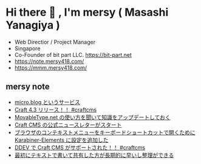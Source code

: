 # Hi there 👋 , I'm mersy ( Masashi Yanagiya )

- Web Directior / Project Manager
- Singapore
- Co-Founder of bit part LLC. https://bit-part.net
- https://note.mersy418.com/
- https://mmm.mersy418.com/

## mersy note
<!-- BLOG-POST-LIST:START -->
- [micro.blog というサービス](https://note.mersy418.com/article/micro-blog?utm_source=feed)
- [Craft 4.3 リリース！！ #craftcms](https://note.mersy418.com/article/craft-4-3-released?utm_source=feed)
- [MovableType.net の使い方を聞いて知識をアップデートしておく](https://note.mersy418.com/article/movabletypenet-20221013?utm_source=feed)
- [Craft CMS の公式ニュースレターがスタート](https://note.mersy418.com/article/start-craft-cms-official-newsletter?utm_source=feed)
- [ブラウザのコンテキストメニューをキーボードショートカットで開くために Karabiner-Elements に設定を追加した](https://note.mersy418.com/article/open-context-menu-by-keyboard?utm_source=feed)
- [DDEV で Craft CMS がサポートされた！！ #craftcms](https://note.mersy418.com/article/ddev-support-craftcms?utm_source=feed)
- [最初にテキストで書いて共有した方が長期的に早いし整理ができる](https://note.mersy418.com/article/writing-first?utm_source=feed)
<!-- BLOG-POST-LIST:END -->
